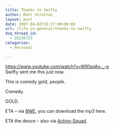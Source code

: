 ```yaml
---
title: Thanks to Swifty
author: Matt Stratton
layout: post
date: 2007-04-02T15:27:00+00:00
url: /life-in-general/thanks-to-swifty
dsq_thread_id:
  - 28226723
categories:
  - Personal

---
```

https://www.youtube.com/watch?v=W91sqAs-_-g  
Swifty sent me this just now.

This is comedy gold, people.

Comedy.

GOLD.

ETA &#8211; via [BWE][1], you can download the mp3 here.

ETA the deuce &#8211; also via [Action-Squad][2].

 [1]: https://www.bestweekever.tv/2007/04/02/video-hits-one-alanis-morissette-ironically-covers-my-humps-seriously-i-swear-to-god/
 [2]: https://www.action-squad.com/?p=2101